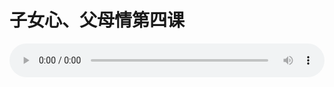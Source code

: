 # 子女心、父母情第四课

<audio style="width: 100%;" preload="false" controls controlslist="nodownload"><source src="//cdn.simai.ml/audio/mp3/old/24985.mp3" type="audio/mpeg">Your browser does not support the audio element.</audio>


